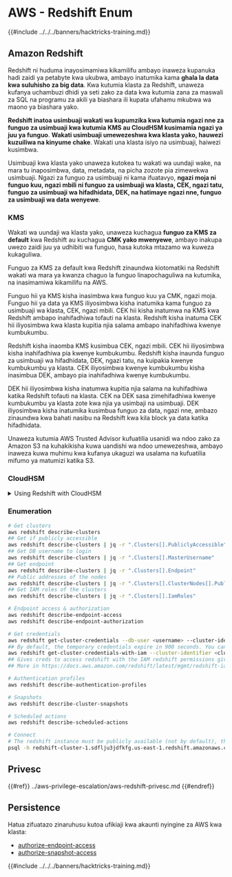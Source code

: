 # AWS - Redshift Enum

{{#include ../../../banners/hacktricks-training.md}}

## Amazon Redshift

Redshift ni huduma inayosimamiwa kikamilifu ambayo inaweza kupanuka hadi zaidi ya petabyte kwa ukubwa, ambayo inatumika kama **ghala la data kwa suluhisho za big data**. Kwa kutumia klasta za Redshift, unaweza kufanya uchambuzi dhidi ya seti zako za data kwa kutumia zana za maswali za SQL na programu za akili ya biashara ili kupata ufahamu mkubwa wa maono ya biashara yako.

**Redshift inatoa usimbuaji wakati wa kupumzika kwa kutumia ngazi nne za funguo za usimbuaji kwa kutumia KMS au CloudHSM kusimamia ngazi ya juu ya funguo**. **Wakati usimbuaji umewezeshwa kwa klasta yako, hauwezi kuzuiliwa na kinyume chake**. Wakati una klasta isiyo na usimbuaji, haiwezi kusimbwa.

Usimbuaji kwa klasta yako unaweza kutokea tu wakati wa uundaji wake, na mara tu inaposimbwa, data, metadata, na picha zozote pia zimewekwa usimbuaji. Ngazi za funguo za usimbuaji ni kama ifuatavyo, **ngazi moja ni funguo kuu, ngazi mbili ni funguo za usimbuaji wa klasta, CEK, ngazi tatu, funguo za usimbuaji wa hifadhidata, DEK, na hatimaye ngazi nne, funguo za usimbuaji wa data wenyewe**.

### KMS

Wakati wa uundaji wa klasta yako, unaweza kuchagua **funguo za KMS za default** kwa Redshift au kuchagua **CMK yako mwenyewe**, ambayo inakupa uwezo zaidi juu ya udhibiti wa funguo, hasa kutoka mtazamo wa kuweza kukaguliwa.

Funguo za KMS za default kwa Redshift zinaundwa kiotomatiki na Redshift wakati wa mara ya kwanza chaguo la funguo linapochaguliwa na kutumika, na inasimamiwa kikamilifu na AWS.

Funguo hii ya KMS kisha inasimbwa kwa funguo kuu ya CMK, ngazi moja. Funguo hii ya data ya KMS iliyosimbwa kisha inatumika kama funguo za usimbuaji wa klasta, CEK, ngazi mbili. CEK hii kisha inatumwa na KMS kwa Redshift ambapo inahifadhiwa tofauti na klasta. Redshift kisha inatuma CEK hii iliyosimbwa kwa klasta kupitia njia salama ambapo inahifadhiwa kwenye kumbukumbu.

Redshift kisha inaomba KMS kusimbua CEK, ngazi mbili. CEK hii iliyosimbwa kisha inahifadhiwa pia kwenye kumbukumbu. Redshift kisha inaunda funguo za usimbuaji wa hifadhidata, DEK, ngazi tatu, na kuipakia kwenye kumbukumbu ya klasta. CEK iliyosimbwa kwenye kumbukumbu kisha inasimbua DEK, ambayo pia inahifadhiwa kwenye kumbukumbu.

DEK hii iliyosimbwa kisha inatumwa kupitia njia salama na kuhifadhiwa katika Redshift tofauti na klasta. CEK na DEK sasa zimehifadhiwa kwenye kumbukumbu ya klasta zote kwa njia ya usimbaji na usimbuaji. DEK iliyosimbwa kisha inatumika kusimbua funguo za data, ngazi nne, ambazo zinaundwa kwa bahati nasibu na Redshift kwa kila block ya data katika hifadhidata.

Unaweza kutumia AWS Trusted Advisor kufuatilia usanidi wa ndoo zako za Amazon S3 na kuhakikisha kuwa uandishi wa ndoo umewezeshwa, ambayo inaweza kuwa muhimu kwa kufanya ukaguzi wa usalama na kufuatilia mifumo ya matumizi katika S3.

### CloudHSM

<details>

<summary>Using Redshift with CloudHSM</summary>

Wakati unafanya kazi na CloudHSM ili kutekeleza usimbuaji wako, kwanza lazima uanzishe muunganisho wa kuaminika kati ya mteja wako wa HSM na Redshift huku ukitumia vyeti vya mteja na seva.

Muunganisho huu unahitajika kutoa mawasiliano salama, kuruhusu funguo za usimbuaji kutumwa kati ya mteja wako wa HSM na klasta zako za Redshift. Kwa kutumia jozi ya funguo za kibinafsi na za umma zilizoundwa kwa bahati nasibu, Redshift inaunda cheti cha mteja wa umma, ambacho kinasimbwa na kuhifadhiwa na Redshift. Hii lazima ipakuliwe na kuandikishwa kwa mteja wako wa HSM, na kutolewa kwa sehemu sahihi ya HSM.

Lazima kisha uweke Redshift na maelezo yafuatayo ya mteja wako wa HSM: anwani ya IP ya HSM, jina la sehemu ya HSM, nenosiri la sehemu ya HSM, na cheti cha seva ya umma ya HSM, ambacho kinasimbwa na CloudHSM kwa kutumia funguo kuu za ndani. Mara tu habari hii itakapopewa, Redshift itathibitisha na kuthibitisha kwamba inaweza kuungana na kufikia sehemu ya maendeleo.

Ikiwa sera zako za usalama za ndani au udhibiti wa utawala zinataka kwamba lazima uweke mzunguko wa funguo, basi hii inawezekana na Redshift ikikuruhusu kubadilisha funguo za usimbuaji kwa klasta zilizowekwa usimbuaji, hata hivyo, unahitaji kuwa makini kwamba wakati wa mchakato wa kubadilisha funguo, itafanya klasta kuwa haipatikani kwa muda mfupi sana, na hivyo ni bora kubadilisha funguo tu unapohitaji, au ikiwa unahisi zinaweza kuwa zimeathiriwa.

Wakati wa mzunguko, Redshift itabadilisha CEK kwa klasta yako na kwa nakala zozote za klasta hiyo. Itabadilisha DEK kwa klasta lakini haiwezekani kubadilisha DEK kwa picha zilizohifadhiwa katika S3 ambazo zimewekwa usimbuaji kwa kutumia DEK. Itaiweka klasta katika hali ya 'kubadilisha funguo' hadi mchakato ukamilike wakati hali itarudi kuwa 'inapatikana'.

</details>

### Enumeration
```bash
# Get clusters
aws redshift describe-clusters
## Get if publicly accessible
aws redshift describe-clusters | jq -r ".Clusters[].PubliclyAccessible"
## Get DB username to login
aws redshift describe-clusters | jq -r ".Clusters[].MasterUsername"
## Get endpoint
aws redshift describe-clusters | jq -r ".Clusters[].Endpoint"
## Public addresses of the nodes
aws redshift describe-clusters | jq -r ".Clusters[].ClusterNodes[].PublicIPAddress"
## Get IAM roles of the clusters
aws redshift describe-clusters | jq -r ".Clusters[].IamRoles"

# Endpoint access & authorization
aws redshift describe-endpoint-access
aws redshift describe-endpoint-authorization

# Get credentials
aws redshift get-cluster-credentials --db-user <username> --cluster-identifier <cluster-id>
## By default, the temporary credentials expire in 900 seconds. You can optionally specify a duration between 900 seconds (15 minutes) and 3600 seconds (60 minutes).
aws redshift get-cluster-credentials-with-iam --cluster-identifier <cluster-id>
## Gives creds to access redshift with the IAM redshift permissions given to the current AWS account
## More in https://docs.aws.amazon.com/redshift/latest/mgmt/redshift-iam-access-control-identity-based.html

# Authentication profiles
aws redshift describe-authentication-profiles

# Snapshots
aws redshift describe-cluster-snapshots

# Scheduled actions
aws redshift describe-scheduled-actions

# Connect
# The redshift instance must be publicly available (not by default), the sg need to allow inbounds connections to the port and you need creds
psql -h redshift-cluster-1.sdflju3jdfkfg.us-east-1.redshift.amazonaws.com -U admin -d dev -p 5439
```
## Privesc

{{#ref}}
../aws-privilege-escalation/aws-redshift-privesc.md
{{#endref}}

## Persistence

Hatua zifuatazo zinaruhusu kutoa ufikiaji kwa akaunti nyingine za AWS kwa klasta:

- [authorize-endpoint-access](https://docs.aws.amazon.com/cli/latest/reference/redshift/authorize-endpoint-access.html)
- [authorize-snapshot-access](https://docs.aws.amazon.com/cli/latest/reference/redshift/authorize-snapshot-access.html)

{{#include ../../../banners/hacktricks-training.md}}
